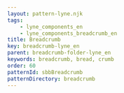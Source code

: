 ```yaml
---
layout: pattern-lyne.njk
tags: 
    - lyne_components_en
    - lyne_components_breadcrumb_en
title: Breadcrumb
key: breadcrumb-lyne_en
parent: breadcrumb-folder-lyne_en
keywords: breadcrumb, bread, crumb
order: 60
patternId: sbbBreadcrumb
patternDirectory: breadcrumb
---
```

